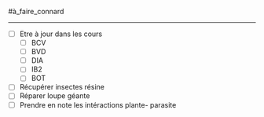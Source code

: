 #à_faire_connard 
___
- [ ] Etre à jour dans les cours
	- [ ] BCV
	- [ ] BVD
	- [ ] DIA
	- [ ] IB2
	- [ ] BOT
- [ ] Récupérer insectes résine
- [ ] Réparer loupe géante
- [ ] Prendre en note les intéractions plante- parasite
